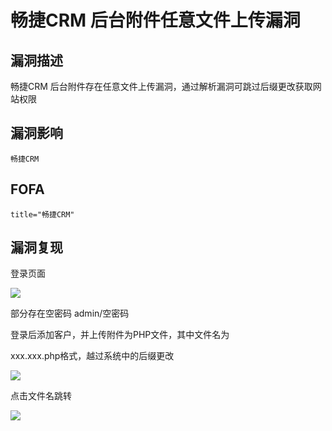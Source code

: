 # 畅捷CRM 后台附件任意文件上传漏洞

## 漏洞描述

畅捷CRM 后台附件存在任意文件上传漏洞，通过解析漏洞可跳过后缀更改获取网站权限

## 漏洞影响

```
畅捷CRM
```

## FOFA

```
title="畅捷CRM"
```

## 漏洞复现

登录页面

![](https://typora-1308934770.cos.ap-beijing.myqcloud.com/202202101912910.png)



部分存在空密码 admin/空密码



登录后添加客户，并上传附件为PHP文件，其中文件名为



xxx.xxx.php格式，越过系统中的后缀更改



![](https://typora-1308934770.cos.ap-beijing.myqcloud.com/202202101912584.png)



点击文件名跳转



![](https://typora-1308934770.cos.ap-beijing.myqcloud.com/202202101912465.png)